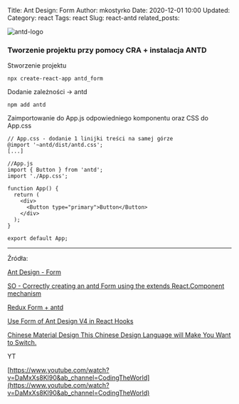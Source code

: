 Title: Ant Design: Form
Author: mkostyrko
Date: 2020-12-01 10:00
Updated:
Category: react
Tags: react
Slug: react-antd
related_posts: 

![antd-logo](https://miro.medium.com/max/1000/1*fyrm-nSWAyxa5_m78mTq2g.png)

### Tworzenie projektu przy pomocy CRA + instalacja ANTD

Stworzenie projektu

    npx create-react-app antd_form

Dodanie zależności -> antd

    npm add antd

Zaimportowanie do App.js odpowiedniego komponentu oraz CSS do App.css

    // App.css - dodanie 1 linijki treści na samej górze
    @import '~antd/dist/antd.css';
    [...]

    //App.js
    import { Button } from 'antd';
    import './App.css';

    function App() {
      return (
        <div>
          <Button type="primary">Button</Button>
        </div>
      );
    }

    export default App;


---

Źródła:


[Ant Design - Form](https://ant.design/components/form/)

[SO - Correctly creating an antd Form using the extends React.Component mechanism](https://stackoverflow.com/questions/41181573/correctly-creating-an-antd-form-using-the-extends-react-component-mechanism)


[Redux Form + antd](https://codesandbox.io/s/jzyl70wpk?file=/index.js)

[Use Form of Ant Design V4 in React Hooks](https://annacoding.com/article/7jDz3vvi3VdtYXYkvYpUp2/Use-Form-of-Ant-Design-V4-in-React-Hooks)

[Chinese Material Design This Chinese Design Language will Make You Want to Switch.](https://uxdesign.cc/chinese-material-design-5d31359df4a6)


YT

[https://www.youtube.com/watch?v=DaMxXs8Kl90&ab_channel=CodingTheWorld](https://www.youtube.com/watch?v=DaMxXs8Kl90&ab_channel=CodingTheWorld)

